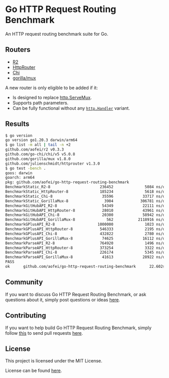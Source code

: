 # Go HTTP Request Routing Benchmark

An HTTP request routing benchmark suite for Go.

## Routers

* [R2](https://github.com/aofei/r2)
* [HttpRouter](https://github.com/julienschmidt/httprouter)
* [Chi](https://github.com/go-chi/chi)
* [gorilla/mux](https://github.com/gorilla/mux)

A new router is only eligible to be added if it:

* Is designed to replace [http.ServeMux](https://pkg.go.dev/net/http#ServeMux).
* Supports path parameters.
* Can be fully functional without any [`http.Handler`](https://pkg.go.dev/net/http#Handler) variant.

## Results

```bash
$ go version
go version go1.20.3 darwin/arm64
$ go list -m all | tail -n +2
github.com/aofei/r2 v0.3.3
github.com/go-chi/chi/v5 v5.0.8
github.com/gorilla/mux v1.8.0
github.com/julienschmidt/httprouter v1.3.0
$ go test -bench .
goos: darwin
goarch: arm64
pkg: github.com/aofei/go-http-request-routing-benchmark
BenchmarkStatic_R2-8                      236452              5084 ns/op               0 B/op          0 allocs/op
BenchmarkStatic_HttpRouter-8              185234              5618 ns/op               0 B/op          0 allocs/op
BenchmarkStatic_Chi-8                      35596             33717 ns/op           47741 B/op        314 allocs/op
BenchmarkStatic_GorillaMux-8                3904            306781 ns/op          113171 B/op       1107 allocs/op
BenchmarkGitHubAPI_R2-8                    54349             22111 ns/op            4417 B/op        184 allocs/op
BenchmarkGitHubAPI_HttpRouter-8            28010             43961 ns/op           75360 B/op        736 allocs/op
BenchmarkGitHubAPI_Chi-8                   20300             58942 ns/op           67203 B/op        442 allocs/op
BenchmarkGitHubAPI_GorillaMux-8              562           2118916 ns/op          218188 B/op       1731 allocs/op
BenchmarkGPlusAPI_R2-8                   1000000              1023 ns/op             264 B/op         11 allocs/op
BenchmarkGPlusAPI_HttpRouter-8            546333              2195 ns/op            4248 B/op         44 allocs/op
BenchmarkGPlusAPI_Chi-8                   432822              2780 ns/op            3953 B/op         26 allocs/op
BenchmarkGPlusAPI_GorillaMux-8             74625             16112 ns/op           12788 B/op        102 allocs/op
BenchmarkParseAPI_R2-8                    764920              1496 ns/op             384 B/op         16 allocs/op
BenchmarkParseAPI_HttpRouter-8            373254              3322 ns/op            5888 B/op         64 allocs/op
BenchmarkParseAPI_Chi-8                   226174              5345 ns/op            7906 B/op         52 allocs/op
BenchmarkParseAPI_GorillaMux-8             41613             28922 ns/op           23639 B/op        198 allocs/op
PASS
ok      github.com/aofei/go-http-request-routing-benchmark      22.602s
```

## Community

If you want to discuss Go HTTP Request Routing Benchmark, or ask questions about
it, simply post questions or ideas
[here](https://github.com/aofei/go-http-request-routing-benchmark/issues).

## Contributing

If you want to help build Go HTTP Request Routing Benchmark, simply follow
[this](https://github.com/aofei/go-http-request-routing-benchmark/wiki/Contributing)
to send pull requests
[here](https://github.com/aofei/go-http-request-routing-benchmark/pulls).

## License

This project is licensed under the MIT License.

License can be found [here](LICENSE).
